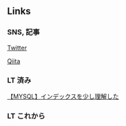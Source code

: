 <!--
**higaki-takanori/higaki-takanori** is a ✨ _special_ ✨ repository because its `README.md` (this file) appears on your GitHub profile.

Here are some ideas to get you started:

- 🔭 I’m currently working on ...
- 🌱 I’m currently learning ...
- 👯 I’m looking to collaborate on ...
- 🤔 I’m looking for help with ...
- 💬 Ask me about ...
- 📫 How to reach me: ...
- 😄 Pronouns: ...
- ⚡ Fun fact: ...
-->

## Links

<!-- 
### 運営中の勉強会
[エンジニアの輪 at 福岡]()
 -->
 
### SNS, 記事
[Twitter](https://twitter.com/higaki_program)

[Qiita](https://qiita.com/higaki-takanori)

### LT 済み
[【MYSQL】インデックスを少し理解した](https://higaki-takanori.github.io/indexLT/)

### LT これから 

<!-- 
### Career
[Career]() 
-->

